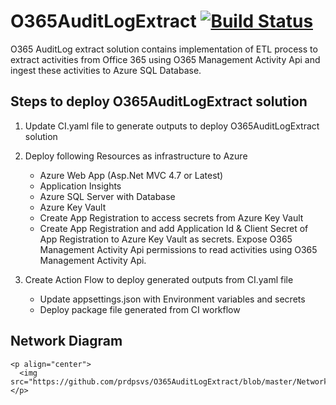 # O365AuditLogExtract [![Build Status](https://github.com/prdpsvs/O365AuditLogExtract/workflows/CI/badge.svg?branch=master)](https://github.com/prdpsvs/O365AuditLogExtract)

O365 AuditLog extract solution contains implementation of ETL process to extract activities from Office 365 using O365 Management Activity Api and ingest these activities to Azure SQL Database.

## Steps to deploy O365AuditLogExtract solution

1. Update CI.yaml file to generate outputs to deploy O365AuditLogExtract solution
2. Deploy following Resources as infrastructure to Azure
    * Azure Web App (Asp.Net MVC 4.7 or Latest)
    * Application Insights
    * Azure SQL Server with Database
    * Azure Key Vault
    * Create App Registration to access secrets from Azure Key Vault
    * Create App Registration and add Application Id & Client Secret of App Registration to Azure Key Vault as secrets. Expose O365 Management Activity Api permissions to read activities using O365 Management Activity Api.

4. Create Action Flow to deploy generated outputs from CI.yaml file
    * Update appsettings.json with Environment variables and secrets
    * Deploy package file generated from CI workflow
    
## Network Diagram 

```
<p align="center">
  <img src="https://github.com/prdpsvs/O365AuditLogExtract/blob/master/Networking%20Diagram%20with%20VNET%20%26%20Service%20Endpoint.png">
</p>
```



